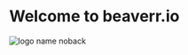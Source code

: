# Welcome to beaverr.io

![logo name noback](https://github.com/beaverrio/.github/assets/37014285/d2982b04-c528-4bf4-b631-016668d4bbaa)


